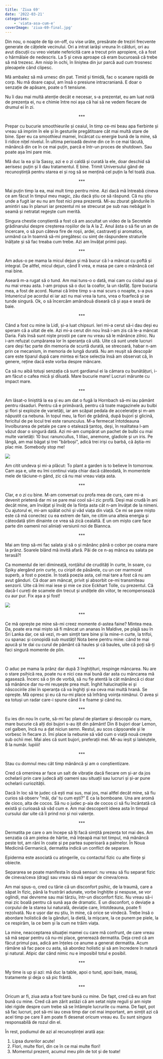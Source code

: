 ```yaml
---
title: 'Ziua 69'
date: '2022-03-21'
categories:
    - 'viata-asa-cum-e'
coverImage: 'ziua-69-final.jpg'
---
```


Din nou, o noapte de tip on-off, cu vise urâte, presărate de treziri frecvente generate de cățelele vecinului. Ori a intrat iarăși vreuna în călduri, ori au avut discuții cu vreo vietate nefericită care a trecut prin apropiere, că a fost o hărmălaie de nedescris. La 5 și ceva aproape că eram bucuroasă că trebe să mă trezesc. Am nisip în ochi, în liniștea din jur parcă aud cum trosnesc pleoapele când clipesc.

Mă ambalez să mă urnesc din pat. Timid și timidă, fac o scanare rapidă de corp. Nu mă doare capul, am însă o presiune intracraniană. E doar o senzație de apăsare, poate o fi tensiune.

Nu îi dau mai multă atenție decât e necesar, s-a prezentat, eu am luat notă de prezența ei, nu e chimie între noi așa că hai să ne vedem fiecare de drumul ei în zi.

<p style="text-align: center;">***</p>

Prepar cu bucurie smoothieurile și ceaiul, în timp ce-mi beau apa fierbinte și vreau să imprim în ele și în gesturile pregătitoare cât mai multă stare de bine. Sper eu ca smoothieul mamei, încărcat cu energie bună de la mine, să îi ridice nițel nivelul. În ultima perioadă devine din ce în ce mai tăcută, mănâncă din ce în ce mai puțin, parcă e într-un proces de shutdown. Sau poate așa îmi pare mie.

Mă duc la ea și la Sassy, azi e o zi caldă și curată la ele, doar deschid să aerisesc puțin și îi dau tratamentul. E bine. Trimit Universului gând de recunoștință pentru starea ei și rog să se mențină cel puțin la fel toată ziua.

<p style="text-align: center;">***</p>

Mai puțin timp la ea, mai mult timp pentru mine. Azi dacă mă întreabă cineva ce am făcut în timpul meu magic, zău dacă știu ce să răspund. Că nu știu unde a fugit iar eu nu am fost nici prea prezentă. Mi-au zburat gândurile în amintiri sau în planuri iar prezentul mi se strecurat pe sub nas nebăgat în seamă și netratat regește cum merită.

Singura chestie conștientă a fost că am ascultat un video de la Secretele grădinarului despre creșterea roșiilor de la A la Z. Anul ăsta o să fie un an de încercare, o să pun câteva fire de roșii, ardei, castraveți și aromatice, urmând ca în toamnă să-mi pregătesc cu simț de răspundere straturile înălțate și să fac treaba cum trebe. Azi am învățat primii pași.

<p style="text-align: center;">***</p>

Am adus-o pe mama la micul dejun și mă bucur că l-a mâncat cu poftă și integral. De altfel, micul dejun, când îl vrea, e masa pe care o mănâncă cel mai bine.

Aseară m-a rugat să o tund. Am mai tuns-o o dată, mai cam cu ciobul așa și nu mai vreau asta. I-am propus să o duc la coafor, la un răsfăț. Spre bucuria mea, a fost de acord. Numai că între timp s-a mai scurs o noapte, s-a pus întunericul pe acordul ei iar azi nu mai vrea la tuns, vrea o foarfecă și se tunde singură. Ok, o să încercăm amândouă diseară că și așa e seară de baie.

<p style="text-align: center;">***</p>

Când a fost cu mine la Lidl, și-a luat chipsuri. Ieri mi-a cerut să-i dau deși eu speram că a uitat de ele. Azi mi-a cerut din nou însă i-am zis că le-a mâncat Daria. Fals însă sunt niște prostii pe care nu vreau să le mănânce zilnic. Nu i-am refuzat cumpărarea lor în speranța că uită. Uite că sunt unele lucruri care deși fac parte din memoria de scurtă durată, se strecoară, habar n-am prin ce mecanism, in memoria de lungă durată. Nu am reușit să descopăr care este tiparul după care mintea ei face selecția însă am observat că, în genere, reține dacă este vorba despre mâncare.

Ca să nu aibă totuși senzația că sunt gardianul ei la cămara cu bunătățuri, i-am făcut o cafea mică și diluată. Mare bucurie mare! Lucruri mărunte cu impact mare.

<p style="text-align: center;">***</p>

Am lăsat-o liniștită la ea și eu am dat o fugă la Hornbach să-mi iau pământ pentru răsaduri. Pentru că e primăvară, pentru că toate magazinele au bulbi și flori și explozie de varietăți, iar am scăpat pedala de accelerație și m-am năpustit ca nebuna. În topul meu, la flori de grădină, după bujori și glicină, fericitul de pe locul trei este ranunculus. M-a fermecat întotdeauna învolburarea de petale pe care o etalează țantoș, deși, în realitatea l-am văzut doar o singură dată. Azi mi-am cumpărat un pachet de bulbi cu mai multe varietăți: 10 buc ranuncullus, 1 liliac, anemone, gladiole și un iris. Pe lângă, am mai băgat și trei "bărboși", adică trei iriși cu barbă, că ăștia-mi plac mie. Somebody stop me!

![](images/ziua-61-1-1024x576.jpeg)

Am citit undeva și mi-a plăcut: To plant a garden is to believe în tomorrow. Cam așa e, uite eu îmi continui viața chiar dacă câteodată, în momentele mele de tăciune-n gând, zic că nu mai vreau viața asta.

<p style="text-align: center;">***</p>

Clar, e o zi cu bine. M-am conversat cu profa mea de curs, care mi-a devenit prietenă dar mi se pare mai cool să-i zic profă. Deși mai crudă în ani decât mine, am învățat și învăț de la ființa asta cât n-am învățat de la nimeni. Cu ajutorul ei, mi-am spălat ochii și văd viața din viață. Ce mi se pare mișto este că mă conectez cu ea extrem de fain, ne citim una alteia energia și câteodată știm dinainte ce vrea să zică cealaltă. E un om mișto care face parte din oamenii noi aliniați versiunii noi de Biannca.

<p style="text-align: center;">***</p>

Mai am timp să-mi fac salata și să o și mănânc până o cobor pe coana mare la prânz. Soarele blând mă invită afară. Păi de ce n-aș mânca eu salata pe terasă?!

Ca momentul de ieri dimineață, ronțăitul de crudități în curte, în soare, cu Spiky alergând prin curte, cu ciripit de păsărele, cu un cer marmorat superb, a fost o poezie. În toată poezia asta, cel mai tare a fost că nu am avut gânduri. Că doar am mâncat, privit și absorbit ce-mi transmiteau senzorii. Uite că îmi mai iese și mie ce zice Eckhart Tolle, cu prezentul. Că dacă-l cureți de scamele din trecut și undițele din viitor, te recompensează cu aur pur. Fix așa a și fost!

![](images/ziua-69-2-576x1024.jpeg)

<p style="text-align: center;">***</p>

Ce mă oprește pe mine să-mi creez momente d-astea faine? Mintea mea. Da, poate era mai mișto să fi mâncat un ananas în Maldive, pe plajă sau în Sri Lanka dar, ce să vezi, m-am simțit tare bine și la mine-n curte, la trifoi, cu spanac și conopidă sub mustăți! Nota bene pentru mine: când te mai apucă și te dai cu curul de pământ că haules și că baules, uite că poți să-ți faci singură momente de plin.

<p style="text-align: center;">***</p>

O aduc pe mama la prânz dar după 3 înghițituri, respinge mâncarea. Nu are o stare psihică rea, poate nu e nici cea mai bună dar asta cu mâncarea mă agasează. Încerc să o țin de vorbă, să nu fie atentă la cât mănâncă ci doar să mănânce dar nu-mi reușește prea mult. Înghit halucinațiile ei și născocirile zilei în speranța că va înghiți și ea ceva mai multă hrană. Se oprește. Mă opresc și eu că nu-mi place să înfrâng voința nimănui. O avea și ea totuși un radar care-i spune când îi e foame și când nu.

<p style="text-align: center;">***</p>

Eu ies din nou în curte, să-mi fac planul de plantare și descopăr cu mare, mare bucurie că alți doi bujori s-au ițit din pământ! Din 8 bujori doar Lemon, cel galben, încă nu a dat niciun semn. Restul, au scos căpșoarele și le vorbesc în fiecare zi. Îmi place la nebunie să văd cum o viață nouă crește sub ochii mei. Mai ales că sunt bujori, preferații mei. Mi-au ieșit și laleluțele, 8 la număr. Iupiiii!

<p style="text-align: center;">***</p>

Stau cu domnul meu cât timp mânăncă și am o conștientizare.

Cred că omenirea ar face un salt de vibrație dacă fiecare om și-ar da jos ochelarii prin care judecă alți oameni sau situații sau lucruri și și-ar pune ochelarii curiozității.

Dacă în loc să te judec că ești mai sus, mai jos, mai altfel decât mine, să fiu curios să observ "măi, da' tu cum ești?" E ca la bomboane. Una are aromă de cioco, alta de cocos. Să nu o judec p-aia de cocos ci să fiu încântată că există și curioasă să văd cum e. Am mai descoperit ideea asta în timpul cursului dar uite că îi prind noi și noi valențe.

<p style="text-align: center;">***</p>

Dermatita pe care o am începe să îți facă simțită prezența tot mai des. Am senzația că am pielea de hârtie, mă înțeapă mai tot timpul, mă mănâncă peste tot, am răni în coate și pe partea superioară a palmelor. În Noua Medicină Germanică, dermatita indică un conflict de separare.

Epiderma este asociată cu atingerile, cu contactul fizic cu alte ființe și obiecte.

Separarea se poate manifesta în două sensuri: nu vreau să fiu separat fizic de cineva/ceva (drag) sau vreau să mă separ de cineva/ceva.

Am mai spus-o, cred cu tărie că un disconfort psihic, de la traumă, care a săpat în fizic, până la frustrări adunate, vorbe înghițite și nespuse, se vor oglindi, mai devreme sau mai târziu, într-un disconfort fizic. Nu vreau să-i mai zic boală pentru că sună așa de dramatic. E un disconfort, o deviație a corpului de la starea lui naturală, deviație care, întotdeauna, poate fi rezolvată. Nu e ușor dar eu știu, în mine, că orice se vindecă. Trebe însă o abordare holistică de la gânduri, la dietă, la mișcare, la ce punem pe piele, la ce respirăm, la ce bem și la cum ne trăim viața.

La mine, neacceptarea situației mamei cu care mă confrunt, de care vreau să mă separ pentru că nu-mi place, generează dermatita. Deja cred că am făcut primul pas, adică am înțeles ce anume a generat dermatita. Acum rămâne să fac pace cu asta, să abordez holistic și să am încredere în natură și natural. Atipic dar când nimic nu e imposibil totul e posibil.

<p style="text-align: center;">***</p>

My time is up și azi: mă duc la table, apoi o tund, apoi baie, masaj, tratamente și deja o să pic frântă.

<p style="text-align: center;">***</p>

Oricum ar fi, ziua asta a fost tare bună cu mine. De fapt, cred că eu am fost bună cu mine. Cred că am zărit astăzi că am setat niște reguli și am niște idei rigide despre cum trebe să se întâmple lucrurile cu mama. De fapt, pot să fac lucruri, pot să-mi iau ceva timp dar cel mai important, am simțit azi că acel timp pe care îl am poate fi desenat oricum vreau eu. Eu sunt singura responsabilă de rozul din el.

În rest, podiumul de azi al recunoștinței arată așa:

1. Lipsa durerilor acute!
2. Flori, multe flori, din ce în ce mai multe flori!
3. Momentul prezent, acumul meu plin de tot și de toate!
